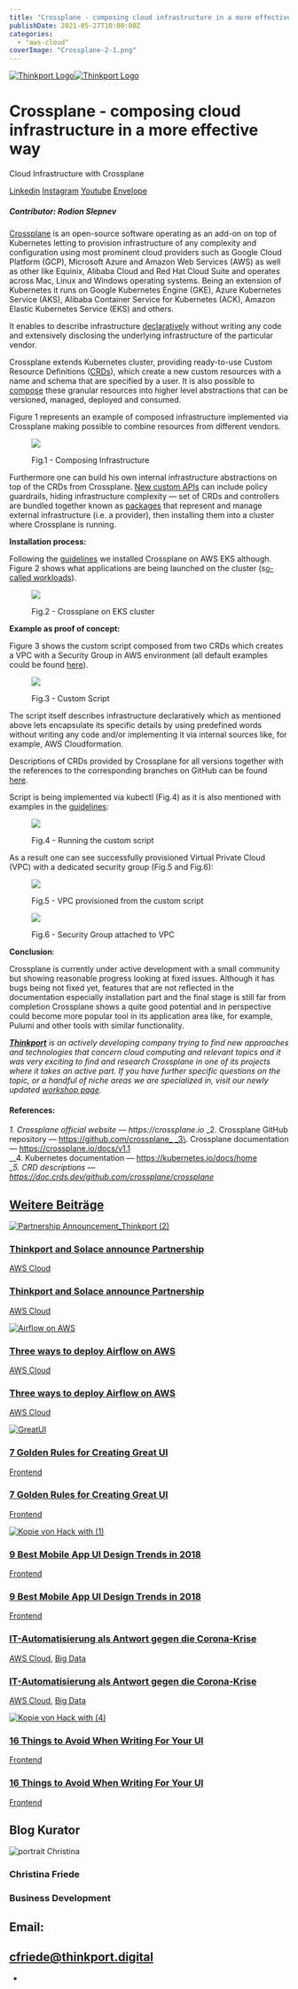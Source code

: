 ```yaml
---
title: "Crossplane - composing cloud infrastructure in a more effective way"
publishDate: 2021-05-27T10:00:00Z
categories: 
  + "aws-cloud"
coverImage: "Crossplane-2-1.png"
---
```


 [![Thinkport Logo](images/Logo_horizontral_new-ovavzp5ztqmosy1yz1jrwr9fv5swhtoc0bky3tkc3g.png "Logo Bright Colours")](https://thinkport.digital)[![Thinkport Logo](images/Logo_horizontral_new-ovavzp5ztqmosy1yz1jrwr9fv5swhtoc0bky3tkc3g.png "Logo Bright Colours")](https://thinkport.digital)

# Crossplane - composing cloud infrastructure in a more effective way

Cloud Infrastructure with Crossplane

[Linkedin](https://www.linkedin.com/company/11759873) [Instagram](https://www.instagram.com/thinkport/) [Youtube](https://www.youtube.com/channel/UCnke3WYRT6bxuMK2t4jw2qQ) [Envelope](mailto:tdrechsel@thinkport.digital)[](#linksection)

##### _Contributor: Rodion Slepnev_

[Crossplane](https://crossplane.io/) is an open-source software operating as an add-on on top of Kubernetes letting to provision infrastructure of any complexity and configuration using most prominent cloud providers such as Google Cloud Platform (GCP), Microsoft Azure and Amazon Web Services (AWS) as well as other like Equinix, Alibaba Cloud and Red Hat Cloud Suite and operates across Mac, Linux and Windows operating systems. Being an extension of Kubernetes it runs on Google Kubernetes Engine (GKE), Azure Kubernetes Service (AKS), Alibaba Container Service for Kubernetes (ACK), Amazon Elastic Kubernetes Service (EKS) and others.

It enables to describe infrastructure [declaratively](https://crossplane.io/docs/v1.1/getting-started/provision-infrastructure.html) without writing any code and extensively disclosing the underlying infrastructure of the particular vendor. 

Crossplane extends Kubernetes cluster, providing ready-to-use Custom Resource Definitions ([CRDs](https://kubernetes.io/docs/tasks/extend-kubernetes/custom-resources/custom-resource-definitions/)), which create a new custom resources with a name and schema that are specified by a user. It is also possible to [compose](https://crossplane.io/docs/v1.1/concepts/composition.html) these granular resources into higher level abstractions that can be versioned, managed, deployed and consumed.  

Figure 1 represents an example of composed infrastructure implemented via Crossplane making possible to combine resources from different vendors.

<figure>

![](images/Crossplane-1.png)

<figcaption>

Fig.1 - Composing Infrastructure

</figcaption>

</figure>

Furthermore one can build his own internal infrastructure abstractions on top of the CRDs from Crossplane. [New custom APIs](https://github.com/crossplane/crossplane/blob/1aa83092172bdf0d2ed64754d33517c612ff7368/design/one-pager-package-format-v2.md) can include policy guardrails, hiding infrastructure complexity — set of CRDs and controllers are bundled together known as [packages](https://crossplane.io/docs/v1.1/concepts/packages.html) that represent and manage external infrastructure (i.e. a provider), then installing them into a cluster where Crossplane is running.  

**Installation process:** 

Following the [guidelines](https://crossplane.io/docs/v1.1/getting-started/install-configure.html) we installed Crossplane on AWS EKS although. Figure 2 shows what applications are being launched on the cluster (s[o-called workloads](https://kubernetes.io/docs/concepts/workloads/)).  

<figure>

![](images/Crossplane-2.jpeg)

<figcaption>

Fig.2 - Crossplane on EKS cluster

</figcaption>

</figure>

**Example as proof of concept:** 

Figure 3 shows the custom script composed from two CRDs which creates a VPC with a Security Group in AWS environment (all default examples could be found [here](https://github.com/crossplane/provider-aws/tree/master/examples)).  

<figure>

![](images/Crossplane-3.png)

<figcaption>

Fig.3 - Custom Script

</figcaption>

</figure>

The script itself describes infrastructure declaratively which as mentioned above lets encapsulate its specific details by using predefined words without writing any code and/or implementing it via internal sources like, for example, AWS Cloudformation. 

Descriptions of CRDs provided by Crossplane for all versions together with the references to the corresponding branches on GitHub can be found [here](https://doc.crds.dev/github.com/crossplane/crossplane). 

Script is being implemented via kubectl (Fig.4) as it is also mentioned with examples in the [guidelines](https://crossplane.io/docs/v1.1/getting-started/provision-infrastructure.html):  

<figure>

![](images/Crossplane-4.png)

<figcaption>

Fig.4 - Running the custom script

</figcaption>

</figure>

As a result one can see successfully provisioned Virtual Private Cloud (VPC) with a dedicated security group (Fig.5 and Fig.6):  

<figure>

![](images/Crossplane-5.jpeg)

<figcaption>

Fig.5 - VPC provisioned from the custom script

</figcaption>

</figure>

<figure>

![](images/Crossplane-6.jpeg)

<figcaption>

Fig.6 - Security Group attached to VPC

</figcaption>

</figure>

**Conclusion**: 

Crossplane is currently under active development with a small community but showing reasonable progress looking at fixed issues. Although it has bugs being not fixed yet, features that are not reflected in the documentation especially installation part and the final stage is still far from completion Crossplane shows a quite good potential and in perspective could become more popular tool in its application area like, for example, Pulumi and other tools with similar functionality.

_[**Thinkport**](https://thinkport.digital/cloud-excellence-workshops/) is an actively developing company trying to find new approaches and technologies that concern cloud computing and relevant topics and it was very exciting to find and research Crossplane in one of its projects where it takes an active part. If you have further specific questions on the topic, or a handful of niche areas we are specialized in, visit our newly updated [workshop page](https://thinkport.digital/cloud-excellence-workshops/)._  

#### References:   

_1\. Crossplane official website — https://crossplane.io_ _2\. Crossplane GitHub repository — https://github.com/crossplane_ _3\. Crossplane documentation — https://crossplane.io/docs/v1.1  
__4\. Kubernetes documentation — https://kubernetes.io/docs/home  
__5\. CRD descriptions — https://doc.crds.dev/github.com/crossplane/crossplane_

## [Weitere Beiträge](https://thinkport.digital/blog)

[![Partnership Announcement_Thinkport (2)](images/Partnership-Announcement_Thinkport-2-1024x696.png "Partnership Announcement_Thinkport (2)")](https://thinkport.digital/thinkport-solace-partnership/)

### [Thinkport and Solace announce Partnership](https://thinkport.digital/thinkport-solace-partnership/ "Thinkport and Solace announce Partnership")

[AWS Cloud](https://thinkport.digital/category/aws-cloud/)

### [Thinkport and Solace announce Partnership](https://thinkport.digital/thinkport-solace-partnership/ "Thinkport and Solace announce Partnership")

[AWS Cloud](https://thinkport.digital/category/aws-cloud/)

[![Airflow on AWS](images/Kafka-1-1024x696.png "picture blog post Airflow")](https://thinkport.digital/how-to-deploy-airflow-on-aws/)

### [Three ways to deploy Airflow on AWS](https://thinkport.digital/how-to-deploy-airflow-on-aws/ "Three ways to deploy Airflow on AWS")

[AWS Cloud](https://thinkport.digital/category/aws-cloud/)

### [Three ways to deploy Airflow on AWS](https://thinkport.digital/how-to-deploy-airflow-on-aws/ "Three ways to deploy Airflow on AWS")

[AWS Cloud](https://thinkport.digital/category/aws-cloud/)

[![GreatUI](images/Kopie-von-Hack-with.png "GreatUI")](https://thinkport.digital/7-golden-rules-for-creating-great-ui/)

### [7 Golden Rules for Creating Great UI](https://thinkport.digital/7-golden-rules-for-creating-great-ui/ "7 Golden Rules for Creating Great UI")

[Frontend](https://thinkport.digital/category/frontend/)

### [7 Golden Rules for Creating Great UI](https://thinkport.digital/7-golden-rules-for-creating-great-ui/ "7 Golden Rules for Creating Great UI")

[Frontend](https://thinkport.digital/category/frontend/)

[![Kopie von Hack with (1)](images/Kopie-von-Hack-with-1.png "Kopie von Hack with (1)")](https://thinkport.digital/9-best-mobile-app-ui-design-trends-in-2018/)

### [9 Best Mobile App UI Design Trends in 2018](https://thinkport.digital/9-best-mobile-app-ui-design-trends-in-2018/ "9 Best Mobile App UI Design Trends in 2018")

[Frontend](https://thinkport.digital/category/frontend/)

### [9 Best Mobile App UI Design Trends in 2018](https://thinkport.digital/9-best-mobile-app-ui-design-trends-in-2018/ "9 Best Mobile App UI Design Trends in 2018")

[Frontend](https://thinkport.digital/category/frontend/)

### [IT-Automatisierung als Antwort gegen die Corona-Krise](https://thinkport.digital/it-automatisierung-als-antwort-gegen-die-corona-krise/ "IT-Automatisierung als Antwort gegen die Corona-Krise")

[AWS Cloud](https://thinkport.digital/category/aws-cloud/), [Big Data](https://thinkport.digital/category/big-data/)

### [IT-Automatisierung als Antwort gegen die Corona-Krise](https://thinkport.digital/it-automatisierung-als-antwort-gegen-die-corona-krise/ "IT-Automatisierung als Antwort gegen die Corona-Krise")

[AWS Cloud](https://thinkport.digital/category/aws-cloud/), [Big Data](https://thinkport.digital/category/big-data/)

[![Kopie von Hack with (4)](images/Kopie-von-Hack-with-4.png "Kopie von Hack with (4)")](https://thinkport.digital/16-things-to-avoid-when-writing-for-your-ui/)

### [16 Things to Avoid When Writing For Your UI](https://thinkport.digital/16-things-to-avoid-when-writing-for-your-ui/ "16 Things to Avoid When Writing For Your UI")

[Frontend](https://thinkport.digital/category/frontend/)

### [16 Things to Avoid When Writing For Your UI](https://thinkport.digital/16-things-to-avoid-when-writing-for-your-ui/ "16 Things to Avoid When Writing For Your UI")

[Frontend](https://thinkport.digital/category/frontend/)

## Blog Kurator

![portrait Christina](images/Christina.png)

### Christina Friede

### Business Development

## Email:

## [cfriede@thinkport.digital](mailto:cfriede@thinkport.digital)

* [](https://www.linkedin.com/in/christina-friede-2a6426168/)
